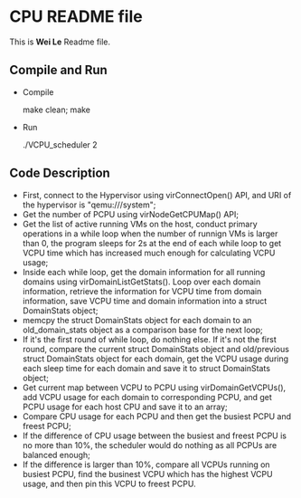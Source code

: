# CPU README file

This is **Wei Le** Readme file.

## Compile and Run

- Compile

	make clean; make

- Run

	./VCPU_scheduler 2


## Code Description

- First, connect to the Hypervisor using virConnectOpen() API,  and URI of the hypervisor is "qemu:///system";
- Get the number of PCPU using virNodeGetCPUMap() API;
- Get the list of active running VMs on the host, conduct primary operations in a while loop when the number of runnign VMs is larger than 0, the program sleeps for 2s at the end of each while loop to get VCPU time which has increased much enough for calculating VCPU usage;
- Inside each while loop, get the domain information for all running domains using virDomainListGetStats(). Loop over each domain information, retrieve the information for VCPU time from domain information, save VCPU time and domain information into a struct DomainStats object;
- memcpy the struct DomainStats object for each domain to an old_domain_stats object as a comparison base for the next loop;
- If it's the first round of while loop, do nothing else. If it's not the first round, compare the current struct DomainStats object and old/previous struct DomainStats object for each domain, get the VCPU usage during each sleep time for each domain and save it to struct DomainStats object;
- Get current map between VCPU to PCPU using virDomainGetVCPUs(), add VCPU usage for each domain to corresponding PCPU, and get PCPU usage for each host CPU and save it to an array;
- Compare CPU usage for each PCPU and then get the busiest PCPU and freest PCPU;
- If the difference of CPU usage between the busiest and freest PCPU is no more than 10%, the scheduler would do nothing as all PCPUs are balanced enough;
- If the difference is larger than 10%, compare all VCPUs running on busiest PCPU, find the businest VCPU which has the highest VCPU usage, and then pin this VCPU to freest PCPU.